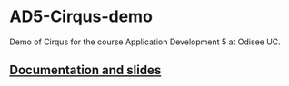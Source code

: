 # AD5-Cirqus-demo

Demo  of Cirqus for the course Application Development 5 at Odisee UC.

## [Documentation and slides](http://sa.muel.be/portfolio/cirqus-demo/)